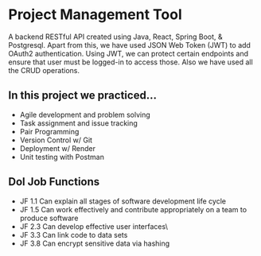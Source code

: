 # Project Management Tool
A backend RESTful API created using Java, React, Spring Boot, & Postgresql. Apart from this, we have used JSON Web Token (JWT) to add OAuth2 authentication. Using JWT, we can protect certain endpoints and ensure that user must be logged-in to access those. Also we have used all the CRUD operations.

## In this project we practiced...

- Agile development and problem solving
- Task assignment and issue tracking
- Pair Programming
- Version Control w/ Git
- Deployment w/ Render
- Unit testing with Postman

## Dol Job Functions

- JF 1.1 Can explain all stages of software development life cycle
- JF 1.5 Can work effectively and contribute appropriately on a team to produce software
- JF 2.3 Can develop effective user interfaces\
- JF 3.3 Can link code to data sets
- JF 3.8 Can encrypt sensitive data via hashing
